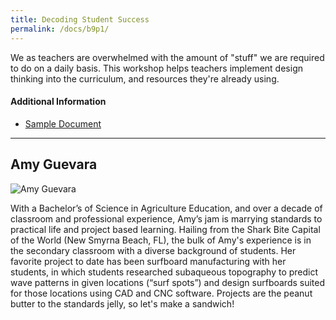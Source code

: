 ```yaml
---
title: Decoding Student Success
permalink: /docs/b9p1/
---
```


We as teachers are overwhelmed with the amount of "stuff" we are required to do on a daily basis. This workshop helps teachers implement design thinking into the curriculum, and resources they're already using.

#### Additional Information
 - [Sample Document](../wednesday/breakout7/documents/b1p1d1.pdf)

***

## Amy Guevara

![Amy Guevara](../wed/breakout9/images/amy.jpg)

With a Bachelor’s of Science in Agriculture Education, and over a decade of classroom and professional experience, Amy’s jam is marrying standards to practical life and project based learning. Hailing from the Shark Bite Capital of the World (New Smyrna Beach, FL), the bulk of Amy's experience is in the secondary classroom with a diverse background of students. Her favorite project to date has been surfboard manufacturing with her students, in which students researched subaqueous topography to predict wave patterns in given locations (“surf spots”) and design surfboards suited for those locations using CAD and CNC software.  Projects are the peanut butter to the standards jelly, so let's make a sandwich!